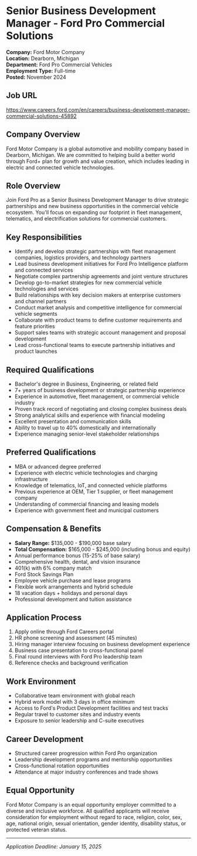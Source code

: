# Senior Business Development Manager - Ford Pro Commercial Solutions
**Company:** Ford Motor Company  
**Location:** Dearborn, Michigan  
**Department:** Ford Pro Commercial Vehicles  
**Employment Type:** Full-time  
**Posted:** November 2024  

## Job URL
https://www.careers.ford.com/en/careers/business-development-manager-commercial-solutions-45892

## Company Overview
Ford Motor Company is a global automotive and mobility company based in Dearborn, Michigan. We are committed to helping build a better world through Ford+ plan for growth and value creation, which includes leading in electric and connected vehicle technologies.

## Role Overview
Join Ford Pro as a Senior Business Development Manager to drive strategic partnerships and new business opportunities in the commercial vehicle ecosystem. You'll focus on expanding our footprint in fleet management, telematics, and electrification solutions for commercial customers.

## Key Responsibilities
- Identify and develop strategic partnerships with fleet management companies, logistics providers, and technology partners
- Lead business development initiatives for Ford Pro Intelligence platform and connected services
- Negotiate complex partnership agreements and joint venture structures
- Develop go-to-market strategies for new commercial vehicle technologies and services
- Build relationships with key decision makers at enterprise customers and channel partners
- Conduct market analysis and competitive intelligence for commercial vehicle segments
- Collaborate with product teams to define customer requirements and feature priorities
- Support sales teams with strategic account management and proposal development
- Lead cross-functional teams to execute partnership initiatives and product launches

## Required Qualifications
- Bachelor's degree in Business, Engineering, or related field
- 7+ years of business development or strategic partnership experience
- Experience in automotive, fleet management, or commercial vehicle industry
- Proven track record of negotiating and closing complex business deals
- Strong analytical skills and experience with financial modeling
- Excellent presentation and communication skills
- Ability to travel up to 40% domestically and internationally
- Experience managing senior-level stakeholder relationships

## Preferred Qualifications
- MBA or advanced degree preferred
- Experience with electric vehicle technologies and charging infrastructure
- Knowledge of telematics, IoT, and connected vehicle platforms
- Previous experience at OEM, Tier 1 supplier, or fleet management company
- Understanding of commercial financing and leasing models
- Experience with government fleet and municipal customers

## Compensation & Benefits
- **Salary Range:** $135,000 - $190,000 base salary
- **Total Compensation:** $165,000 - $245,000 (including bonus and equity)
- Annual performance bonus (15-25% of base salary)
- Comprehensive health, dental, and vision insurance
- 401(k) with 6% company match
- Ford Stock Savings Plan
- Employee vehicle purchase and lease programs
- Flexible work arrangements and hybrid schedule
- 18 vacation days + holidays and personal days
- Professional development and tuition assistance

## Application Process
1. Apply online through Ford Careers portal
2. HR phone screening and assessment (45 minutes)
3. Hiring manager interview focusing on business development experience
4. Business case presentation to cross-functional panel
5. Final round interviews with Ford Pro leadership team
6. Reference checks and background verification

## Work Environment
- Collaborative team environment with global reach
- Hybrid work model with 3 days in office minimum
- Access to Ford's Product Development facilities and test tracks
- Regular travel to customer sites and industry events
- Exposure to senior leadership and C-suite executives

## Career Development
- Structured career progression within Ford Pro organization
- Leadership development programs and mentorship opportunities
- Cross-functional rotation opportunities
- Attendance at major industry conferences and trade shows

## Equal Opportunity
Ford Motor Company is an equal opportunity employer committed to a diverse and inclusive workforce. All qualified applicants will receive consideration for employment without regard to race, religion, color, sex, age, national origin, sexual orientation, gender identity, disability status, or protected veteran status.

---
*Application Deadline: January 15, 2025*